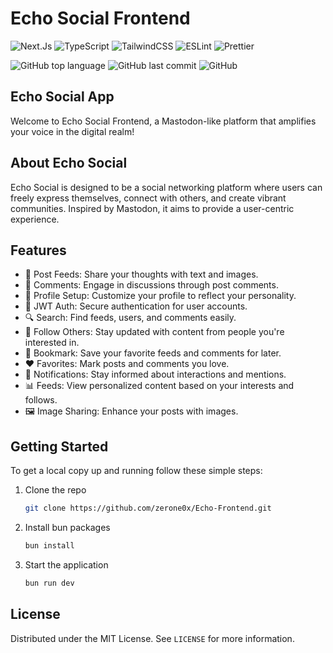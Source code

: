# Echo Social Frontend

![Next.Js](https://img.shields.io/badge/next.js-000000?style=flat&logo=nextdotjs&logoColor=white)
![TypeScript](https://img.shields.io/badge/TypeScript-3178C6?style=flat&logo=typescript&logoColor=white)
![TailwindCSS](https://img.shields.io/badge/TailwindCSS-06B6D4?style=flat&logo=tailwind-css&logoColor=white) ![ESLint](https://img.shields.io/badge/ESLint-4B32C3?style=flat&logo=eslint&logoColor=white) ![Prettier](https://img.shields.io/badge/Prettier-F7B93E?style=flat&logo=prettier&logoColor=white)

![GitHub top language](https://img.shields.io/github/languages/top/zerone0x/Echo-Frontend) ![GitHub last commit](https://img.shields.io/github/last-commit/zerone0x/Echo-Frontend)
![GitHub](https://img.shields.io/github/license/zerone0x/Echo-Frontend)

<!-- @import "[TOC]" {cmd="toc" depthFrom=1 depthTo=6 orderedList=false} -->

<!-- code_chunk_output -->

<!-- /code_chunk_output -->

## Echo Social App

Welcome to Echo Social Frontend, a Mastodon-like platform that amplifies your voice in the digital realm!

## About Echo Social

Echo Social is designed to be a social networking platform where users can freely express themselves, connect with others, and create vibrant communities. Inspired by Mastodon, it aims to provide a user-centric experience.

## Features

- 📝 Post Feeds: Share your thoughts with text and images.
- 💬 Comments: Engage in discussions through post comments.
- 👤 Profile Setup: Customize your profile to reflect your personality.
- 🔐 JWT Auth: Secure authentication for user accounts.
- 🔍 Search: Find feeds, users, and comments easily.
- 👥 Follow Others: Stay updated with content from people you're interested in.
- 🔖 Bookmark: Save your favorite feeds and comments for later.
- ❤️ Favorites: Mark posts and comments you love.
- 🔔 Notifications: Stay informed about interactions and mentions.
- 📊 Feeds: View personalized content based on your interests and follows.
- 🖼️ Image Sharing: Enhance your posts with images.

## Getting Started

To get a local copy up and running follow these simple steps:

1. Clone the repo
   ```sh
   git clone https://github.com/zerone0x/Echo-Frontend.git
   ```
2. Install bun packages
   ```sh
   bun install
   ```
3. Start the application
   ```sh
   bun run dev
   ```

## License

Distributed under the MIT License. See `LICENSE` for more information.

